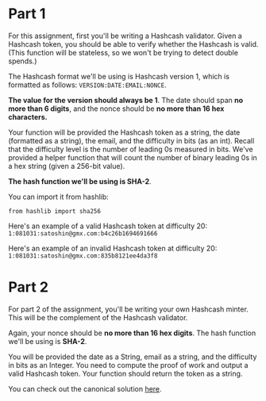 # Part 1

For this assignment, first you'll be writing a Hashcash validator. Given a Hashcash token, you should be able to verify whether the Hashcash is valid. (This function will be stateless, so we won't be trying to detect double spends.) 

The Hashcash format we'll be using is Hashcash version 1, which is formatted as follows: `VERSION:DATE:EMAIL:NONCE`. 

**The value for the version should always be 1**. The date should span **no more than 6 digits**, and the nonce should be **no more than 16 hex characters.**

Your function will be provided the Hashcash token as a string, the date (formatted as a string), the email, and the difficulty in bits (as an int). Recall that the difficulty level is the number of leading 0s measured in bits. We've provided a helper function that will count the number of binary leading 0s in a hex string (given a 256-bit value).

**The hash function we'll be using is SHA-2**.

You can import it from hashlib:

```
from hashlib import sha256
```

Here's an example of a valid Hashcash token at difficulty 20: `1:081031:satoshin@gmx.com:b4c26b1694691666`

Here's an example of an invalid Hashcash token at difficulty 20: `1:081031:satoshin@gmx.com:835b8121ee4da3f8`

# Part 2

For part 2 of the assignment, you'll be writing your own Hashcash minter. This will be the complement of the Hashcash validator.

Again, your nonce should be **no more than 16 hex digits**. The hash function we'll be using is **SHA-2**.

You will be provided the date as a String, email as a string, and the difficulty in bits as an Integer. You need to compute the proof of work and output a valid Hashcash token. Your function should return the token as a string.

You can check out the canonical solution [here](https://repl.it/@nakamoto/Hashcash-Solution#main.py).
